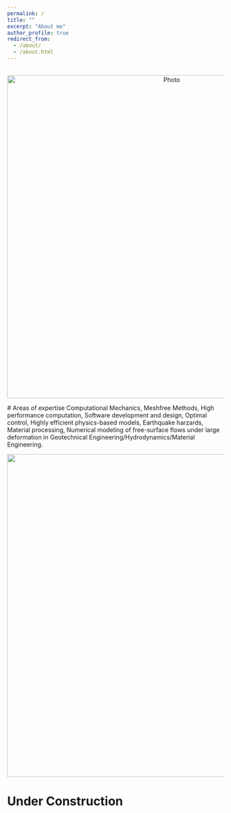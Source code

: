 ```yaml
---
permalink: /
title: ""
excerpt: "About me"
author_profile: true
redirect_from: 
  - /about/
  - /about.html
---
```


<p align="center">
  <img src="https://maozirui.github.io/images/Computational_Mechanics.png" alt="Photo" style="width: 750px;"/> 
</p>
# Areas of expertise
Computational Mechanics, Meshfree Methods, High performance computation, Software development and design, Optimal control, Highly efficient physics-based models, Earthquake harzards, Material processing, Numerical modeling of free-surface flows under large deformation in Geotechnical Engineering/Hydrodynamics/Material Engineering.

<p align="center">
<img src="https://maozirui.github.io/images/Shear Peeling Process.gif" width="750"/>
</p>


# Under Construction
